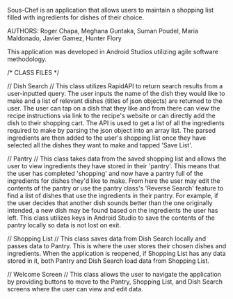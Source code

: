 Sous-Chef is an application that allows users to maintain a shopping list filled with ingredients for dishes of their choice.

AUTHORS: Roger Chapa, Meghana Guntaka, Suman Poudel, Maria Maldonado, Javier Gamez, Hunter Flory

This application was developed in Android Studios utilizing agile software methodology. 

/* CLASS FILES */

// Dish Search // 
This class utilizes RapidAPI to return search results from a user-inputted query. 
The user inputs the name of the dish they would like to make and a list of relevant dishes (titles of json objects) are returned to the user. 
The user can tap on a dish that they like and from there can view the recipe instructions via link to the recipe's website or can directly add the dish to their shopping cart. The API is used to get a list of all the ingredients required to make by parsing the json object into an array list. The parsed ingredients are then added to the user's shopping list once they have selected all the dishes they want to make and tapped 'Save List'.

// Pantry //
This class takes data from the saved shopping list and allows the user to view ingredients they have stored in their 'pantry'. This means that the user has completed 'shopping' and now have a pantry full of the ingredients for dishes they'd like to make. From here the user may edit the contents of the pantry or use the pantry class's 'Reverse Search' feature to find a list of dishes that use the ingredients in their pantry. For example, if the user decides that another dish sounds better than the one originally intended, a new dish may be found based on the ingredients the user has left. This class utilizes keys in Android Studio to save the contents of the pantry locally so data is not lost on exit.

// Shopping List //
This class saves data from Dish Search locally and passes data to Pantry. This is where the user stores their chosen dishes and ingredients. When the application is reopened, if Shopping List has any data stored in it, both Pantry and Dish Search load data from Shopping List.

// Welcome Screen //
This class allows the user to navigate the application by providing buttons to move to the Pantry, Shopping List, and Dish Search screens where the user can view and edit data.
